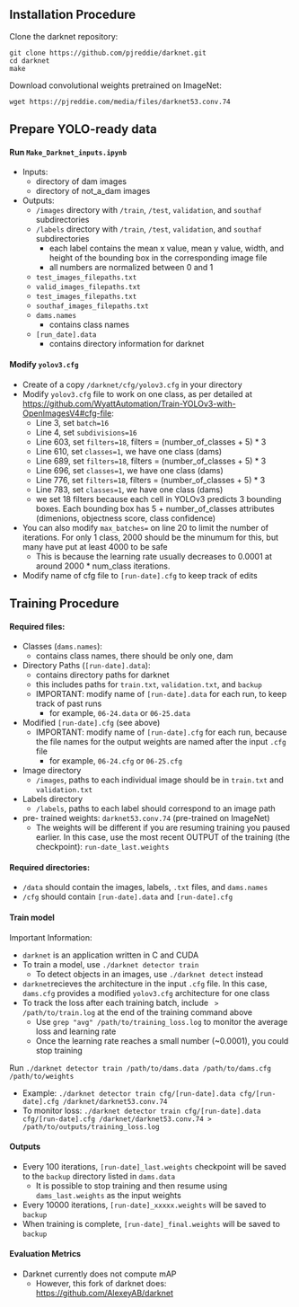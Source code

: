 ## Installation Procedure

Clone the darknet repository:

```
git clone https://github.com/pjreddie/darknet.git
cd darknet
make
```

Download convolutional weights pretrained on ImageNet:

```
wget https://pjreddie.com/media/files/darknet53.conv.74
```

## Prepare YOLO-ready data

#### Run `Make_Darknet_inputs.ipynb`
+ Inputs:
    + directory of dam images
    + directory of not_a_dam images
+ Outputs:
    + `/images` directory with `/train`, `/test`, `validation`, and `southaf` subdirectories
    + `/labels` directory with `/train`, `/test`, `validation`, and `southaf` subdirectories
        + each label contains the mean x value, mean y value, width, and height of the bounding box in the corresponding image file
        + all numbers are normalized between 0 and 1
    + `test_images_filepaths.txt`
    + `valid_images_filepaths.txt`
    + `test_images_filepaths.txt`
    + `southaf_images_filepaths.txt`
    + `dams.names`
        + contains class names
    + `[run_date].data`
        + contains directory information for darknet
        
#### Modify `yolov3.cfg`

+ Create of a copy `/darknet/cfg/yolov3.cfg` in your directory
+ Modify `yolov3.cfg` file to work on one class, as per detailed at  https://github.com/WyattAutomation/Train-YOLOv3-with-OpenImagesV4#cfg-file:
    + Line 3, set `batch=16`
    + Line 4, set `subdivisions=16`
    + Line 603, set `filters=18`, filters = (number_of_classes + 5) * 3 
    + Line 610, set `classes=1`, we have one class (dams)
    + Line 689, set `filters=18`, filters = (number_of_classes + 5) * 3 
    + Line 696, set `classes=1`, we have one class (dams)
    + Line 776, set `filters=18`, filters = (number_of_classes + 5) * 3 
    + Line 783, set `classes=1`, we have one class (dams)
    + we set 18 filters because each cell in YOLOv3 predicts 3 bounding boxes. Each bounding box has 5 + number_of_classes attributes (dimenions, objectness score, class confidence)
+ You can also modify `max_batches=` on line 20 to limit the number of iterations. For only 1 class, 2000 should be the minumum for this, but many have put at least 4000 to be safe
    + This is because the learning rate usually decreases to 0.0001 at around 2000 * num_class iterations. 
+ Modify name of cfg file to `[run-date].cfg` to keep track of edits
        
## Training Procedure

#### Required files:
+ Classes (`dams.names`):
   + contains class names, there should be only one, dam
+ Directory Paths (`[run-date].data`):
   + contains directory paths for darknet
   + this includes paths for `train.txt`, `validation.txt`, and `backup`
   + IMPORTANT: modify name of `[run-date].data` for each run, to keep track of past runs
        + for example, `06-24.data` or `06-25.data`
+ Modified `[run-date].cfg` (see above)
    + IMPORTANT: modify name of `[run-date].cfg` for each run, because the file names for the output weights are named after the input `.cfg` file
        + for example, `06-24.cfg` or `06-25.cfg`
+ Image directory
   + `/images`, paths to each individual image should be in `train.txt` and `validation.txt`
+ Labels directory
   + `/labels`, paths to each label should correspond to an image path
+ pre- trained weights: `darknet53.conv.74` (pre-trained on ImageNet)
   + The weights will be different if you are resuming training you paused earlier. In this case, use the most recent OUTPUT of the training (the checkpoint): `run-date_last.weights`
   
#### Required directories:
+ `/data` should contain the images, labels, `.txt` files, and `dams.names`
+ `/cfg` should contain `[run-date].data` and `[run-date].cfg`

#### Train model

Important Information:
+ `darknet` is an application written in C and CUDA
+ To train a model, use `./darknet detector train`
    + To detect objects in an images, use `./darknet detect` instead
+ `darknet`recieves the architecture in the input `.cfg` file. In this case, `dams.cfg` provides a modified `yolov3.cfg` architecture for one class 
+ To track the loss after each training batch, include ` > /path/to/train.log` at the end of the training command above
    + Use `grep "avg" /path/to/training_loss.log` to monitor the average loss and learning rate
    + Once the learning rate reaches a small number (~0.0001), you could stop training
    
Run `./darknet detector train /path/to/dams.data /path/to/dams.cfg /path/to/weights`
+ Example: `./darknet detector train cfg/[run-date].data cfg/[run-date].cfg /darknet/darknet53.conv.74`
+ To monitor loss: `./darknet detector train cfg/[run-date].data cfg/[run-date].cfg /darknet/darknet53.conv.74 > /path/to/outputs/training_loss.log`

#### Outputs
+ Every 100 iterations, `[run-date]_last.weights` checkpoint will be saved to the `backup` directory listed in `dams.data`
    + It is possible to stop training and then resume using `dams_last.weights` as the input weights
+ Every 10000 iterations, `[run-date]_xxxxx.weights` will be saved to `backup` 
+ When training is complete, `[run-date]_final.weights` will be saved to `backup`

#### Evaluation Metrics
+ Darknet currently does not compute mAP
    + However, this fork of darknet does: https://github.com/AlexeyAB/darknet
